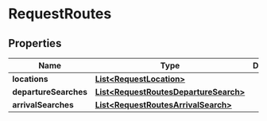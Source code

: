 

# RequestRoutes


## Properties

Name | Type | Description | Notes
------------ | ------------- | ------------- | -------------
**locations** | [**List&lt;RequestLocation&gt;**](RequestLocation.md) |  | 
**departureSearches** | [**List&lt;RequestRoutesDepartureSearch&gt;**](RequestRoutesDepartureSearch.md) |  |  [optional]
**arrivalSearches** | [**List&lt;RequestRoutesArrivalSearch&gt;**](RequestRoutesArrivalSearch.md) |  |  [optional]



